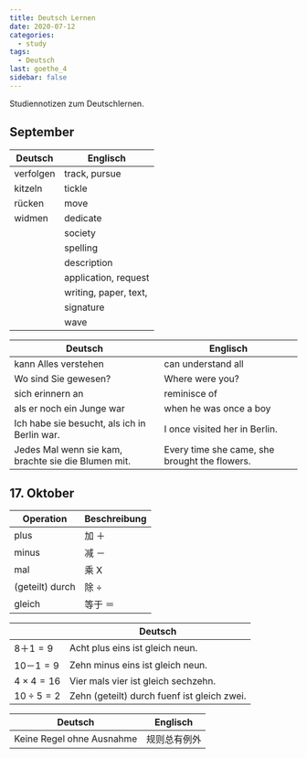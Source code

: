 ```yaml
---
title: Deutsch Lernen
date: 2020-07-12
categories:
  - study
tags:
  - Deutsch
last: goethe_4
sidebar: false
---
```


Studiennotizen zum Deutschlernen.

<!-- more -->

## September

| Deutsch                            | Englisch              |
| ---------------------------------- | --------------------- |
| verfolgen                          | track, pursue         |
| kitzeln                            | tickle                |
| rücken                             | move                  |
| widmen                             | dedicate              |
| <d type='ie' text='Gesellschaft'/> | society               |
| <d type='ie' text='Schreibung'/>   | spelling              |
| <d type='ie' text='Beschreibung'/> | description           |
| <d type='er' text='Antrag'/>       | application, request  |
| <d type='ie' text='Schrift'/>      | writing, paper, text, |
| <d type='ie' text='Unterschrift'/> | signature             |
| <d type='ie' text='Welle'/>        | wave                  |

| Deutsch                                             | Englisch                                      |
| --------------------------------------------------- | --------------------------------------------- |
| kann Alles verstehen                                | can understand all                            |
| Wo sind Sie gewesen?                                | Where were you?                               |
| sich erinnern an                                    | reminisce of                                  |
| als er noch ein Junge war                           | when he was once a boy                        |
| Ich habe sie besucht, als ich in Berlin war.        | I once visited her in Berlin.                 |
| Jedes Mal wenn sie kam, brachte sie die Blumen mit. | Every time she came, she brought the flowers. |

## 17. Oktober

| Operation       | Beschreibung |
| --------------- | ------------ |
| plus            | 加 ＋        |
| minus           | 减 －        |
| mal             | 乘 X         |
| (geteilt) durch | 除 ÷         |
| gleich          | 等于 ＝      |

| <d type='ie' text='Mathematik'/> | Deutsch                                     |
| -------------------------------- | ------------------------------------------- |
| $8 ＋ 1 = 9$                     | Acht plus eins ist gleich neun.             |
| $10 － 1 = 9$                    | Zehn minus eins ist gleich neun.            |
| $4 \times 4 = 16$                | Vier mals vier ist gleich sechzehn.         |
| $10 \div 5 = 2$                  | Zehn (geteilt) durch fuenf ist gleich zwei. |

| Deutsch                   | Englisch     |
| ------------------------- | ------------ |
| Keine Regel ohne Ausnahme | 规则总有例外 |
